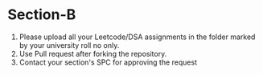# Section-B
<ol>
  <li>Please upload all your Leetcode/DSA assignments in the folder marked by your university roll no only.</li>
  <li>Use Pull request after forking the repository.</li>
  <li>Contact your section's SPC for approving the request</li>
</ol>



